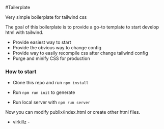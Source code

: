 #Tailerplate

Very simple boilerplate for tailwind css

The goal of this boilerplate is to provide a go-to template to start develop html with tailwind.
* Provide easiest way to start
* Provide the obvious way to change config
* Provide way to easily recompile css after change tailwind config
* Purge and minify CSS for production

### How to start

* Clone this repo and run `npm install`

* Run `npm run init` to generate 

* Run local server with `npm run server`

Now you can modify publix/index.html or create other html files.

- virkillz -